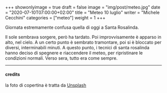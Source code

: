 +++
showonlyimage = true
draft = false
image = "img/post/meteo.jpg"
date = "2020-07-10T07:00:00+02:00"
title = "Meteo 10 luglio"
writer = "Michele Cecchini"
categories = ["meteo"]
weight = 1
+++

Giornata estremamente confusa quella di oggi a Santa Rosalinda.


<!--more-->

Il sole sembrava sorgere, però ha tardato. Poi improvvisamente è
apparso in alto, nel cielo. A un certo punto è sembrato tramontare,
poi si è bloccato per diversi, interminabili minuti.
A questo punto, i tecnici di santa rosalinda hanno deciso di spegnere
e riaccendere il meteo, per ripristinare le condizioni normali. Verso
sera, tutto era come sempre.

---
#### credits

la foto di copertina è tratta da <a target="blank"
href="https://unsplash.com/photos/cu8TUBPMAKs">Unsplash 
